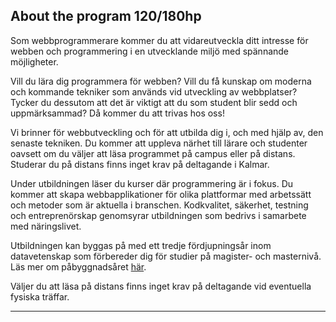 ## About the program 120/180hp

Som webbprogrammerare kommer du att vidareutveckla ditt intresse för webben och programmering i en utvecklande miljö med spännande möjligheter.

Vill du lära dig programmera för webben? Vill du få kunskap om moderna och kommande tekniker som används vid utveckling av webbplatser? Tycker du dessutom att det är viktigt att du som student blir sedd och uppmärksammad? Då kommer du att trivas hos oss!

Vi brinner för webbutveckling och för att utbilda dig i, och med hjälp av, den senaste tekniken. Du kommer att uppleva närhet till lärare och studenter oavsett om du väljer att läsa programmet på campus eller på distans. Studerar du på distans finns inget krav på deltagande i Kalmar.

Under utbildningen läser du kurser där programmering är i fokus. Du kommer att skapa webbapplikationer för olika plattformar med arbetssätt och metoder som är aktuella i branschen. Kodkvalitet, säkerhet, testning och entreprenörskap genomsyrar utbildningen som bedrivs i samarbete med näringslivet.

Utbildningen kan byggas på med ett tredje fördjupningsår inom datavetenskap som förbereder dig för studier på magister- och masternivå. Läs mer om påbyggnadsåret [här](https://lnu.se/program/pabyggnadsutbildning-inom-datavetenskap-kandidatexamen/).

Väljer du att läsa på distans finns inget krav på deltagande vid eventuella fysiska träffar.

---
